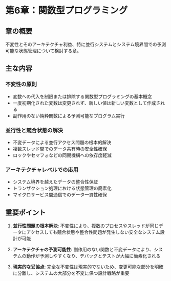 # 第6章：関数型プログラミング

## 章の概要
不変性とそのアーキテクチャ利益、特に並行システムとシステム境界間での予測可能な状態管理について検討する章。

## 主な内容

### 不変性の原則
- 変数への代入を制限または排除する関数型プログラミングの基本概念
- 一度初期化された変数は変更されず、新しい値は新しい変数として作成される
- 副作用のない純粋関数による予測可能なプログラム実行

### 並行性と競合状態の解決
- 不変データによる並行アクセス問題の根本的解決
- 複数スレッド間でのデータ共有時の安全性確保
- ロックやセマフォなどの同期機構への依存度軽減

### アーキテクチャレベルでの応用
- システム境界を越えたデータの整合性保証
- トランザクション処理における状態管理の簡素化
- マイクロサービス間通信でのデータ一貫性確保

## 重要ポイント

1. **並行性問題の根本解決**: 不変性により、複数のプロセスやスレッドが同じデータにアクセスしても競合状態や整合性問題が発生しない安全なシステム設計が可能

2. **アーキテクチャの予測可能性**: 副作用のない関数と不変データにより、システムの動作が予測しやすくなり、デバッグとテストが大幅に簡素化される

3. **現実的な妥協点**: 完全な不変性は現実的でないため、変更可能な部分を明確に分離し、システムの大部分を不変に保つ設計戦略が重要